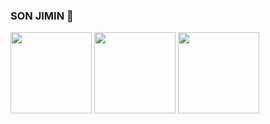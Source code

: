 ### SON JIMIN 👋

<p align="left">
  <img height="130" src="http://mazassumnida.wtf/api/v2/generate_badge?boj=thswlals219"/>
  <img height="130" src="https://github-readme-stats.vercel.app/api?username=jmxx219&count_private=true&show_icons=true&theme=onedark"/>
  <img height="130" src="https://github-readme-stats.vercel.app/api/top-langs/?username=jmxx219&layout=compact&theme=onedark&exclude_repo=DataStructure-2020"/>
</p>
